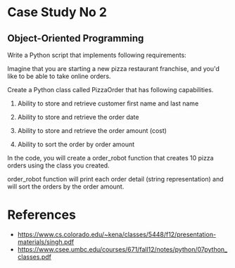 # Case Study No 2
## Object-Oriented Programming

Write a Python script that implements following requirements:

Imagine that you are starting a new pizza restaurant franchise, and you'd like to be able to take online orders.

Create a Python class called PizzaOrder that has following capabilities.

1. Ability to store and retrieve customer first name and last name

2. Ability to store and retrieve the order date

3. Ability to store and retrieve the order amount (cost)

4. Ability to sort the order by order amount

In the code, you will create a order_robot function that creates 10 pizza orders using the class you created.

order_robot function will print each order detail (string representation) and will sort the orders by the order amount.

# References
- https://www.cs.colorado.edu/~kena/classes/5448/f12/presentation-materials/singh.pdf
- https://www.csee.umbc.edu/courses/671/fall12/notes/python/07python_classes.pdf
